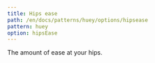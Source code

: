 ```yaml
---
title: Hips ease
path: /en/docs/patterns/huey/options/hipsease
pattern: huey
option: hipsEase
---
```


The amount of ease at your hips.